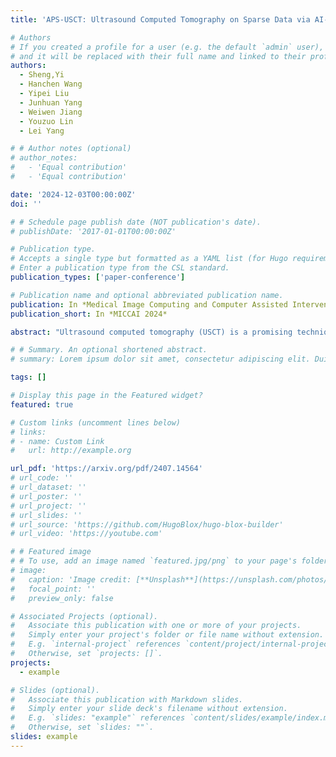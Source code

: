 ```yaml
---
title: 'APS-USCT: Ultrasound Computed Tomography on Sparse Data via AI-Physic Synergy'

# Authors
# If you created a profile for a user (e.g. the default `admin` user), write the username (folder name) here
# and it will be replaced with their full name and linked to their profile.
authors:
  - Sheng,Yi
  - Hanchen Wang
  - Yipei Liu
  - Junhuan Yang
  - Weiwen Jiang
  - Youzuo Lin
  - Lei Yang

# # Author notes (optional)
# author_notes:
#   - 'Equal contribution'
#   - 'Equal contribution'

date: '2024-12-03T00:00:00Z'
doi: ''

# # Schedule page publish date (NOT publication's date).
# publishDate: '2017-01-01T00:00:00Z'

# Publication type.
# Accepts a single type but formatted as a YAML list (for Hugo requirements).
# Enter a publication type from the CSL standard.
publication_types: ['paper-conference']

# Publication name and optional abbreviated publication name.
publication: In *Medical Image Computing and Computer Assisted Intervention – MICCAI 2024*
publication_short: In *MICCAI 2024*

abstract: "Ultrasound computed tomography (USCT) is a promising technique that achieves superior medical imaging reconstruction resolution by fully leveraging waveform information, outperforming conventional ultrasound methods. Despite its advantages, high-quality USCT reconstruction relies on extensive data acquisition by a large number of transducers, leading to increased costs, computational demands, extended patient scanning times, and manufacturing complexities. To mitigate these issues, we propose a new USCT method called APS-USCT, which facilitates imaging with sparse data, substantially reducing dependence on high-cost dense data acquisition. Our APS-USCT method consists of two primary components: APS-wave and APS-FWI. The APS-wave component, an encoder-decoder system, preprocesses the waveform data, converting sparse data into dense waveforms to augment sample density prior to reconstruction. The APS-FWI component, utilizing the InversionNet, directly reconstructs the speed of sound (SOS) from the ultrasound waveform data. We further improve the model’s performance by incorporating Squeeze-and-Excitation (SE) Blocks and source encoding techniques. Testing our method on a breast cancer dataset yielded promising results. It demonstrated outstanding performance with an average Structural Similarity Index (SSIM) of 0.8431. Notably, over 82% of samples achieved an SSIM above 0.8, with nearly 61% exceeding 0.85, highlighting the significant potential of our approach in improving USCT image reconstruction by efficiently utilizing sparse data."

# # Summary. An optional shortened abstract.
# summary: Lorem ipsum dolor sit amet, consectetur adipiscing elit. Duis posuere tellus ac convallis placerat. Proin tincidunt magna sed ex sollicitudin condimentum.

tags: []

# Display this page in the Featured widget?
featured: true

# Custom links (uncomment lines below)
# links:
# - name: Custom Link
#   url: http://example.org

url_pdf: 'https://arxiv.org/pdf/2407.14564'
# url_code: ''
# url_dataset: ''
# url_poster: ''
# url_project: ''
# url_slides: ''
# url_source: 'https://github.com/HugoBlox/hugo-blox-builder'
# url_video: 'https://youtube.com'

# # Featured image
# # To use, add an image named `featured.jpg/png` to your page's folder.
# image:
#   caption: 'Image credit: [**Unsplash**](https://unsplash.com/photos/pLCdAaMFLTE)'
#   focal_point: ''
#   preview_only: false

# Associated Projects (optional).
#   Associate this publication with one or more of your projects.
#   Simply enter your project's folder or file name without extension.
#   E.g. `internal-project` references `content/project/internal-project/index.md`.
#   Otherwise, set `projects: []`.
projects:
  - example

# Slides (optional).
#   Associate this publication with Markdown slides.
#   Simply enter your slide deck's filename without extension.
#   E.g. `slides: "example"` references `content/slides/example/index.md`.
#   Otherwise, set `slides: ""`.
slides: example
---
```


<!-- {{% callout note %}}
Click the _Cite_ button above to demo the feature to enable visitors to import publication metadata into their reference management software.
{{% /callout %}}

{{% callout note %}}
Create your slides in Markdown - click the _Slides_ button to check out the example.
{{% /callout %}}

Add the publication's **full text** or **supplementary notes** here. You can use rich formatting such as including [code, math, and images](https://docs.hugoblox.com/content/writing-markdown-latex/). -->
